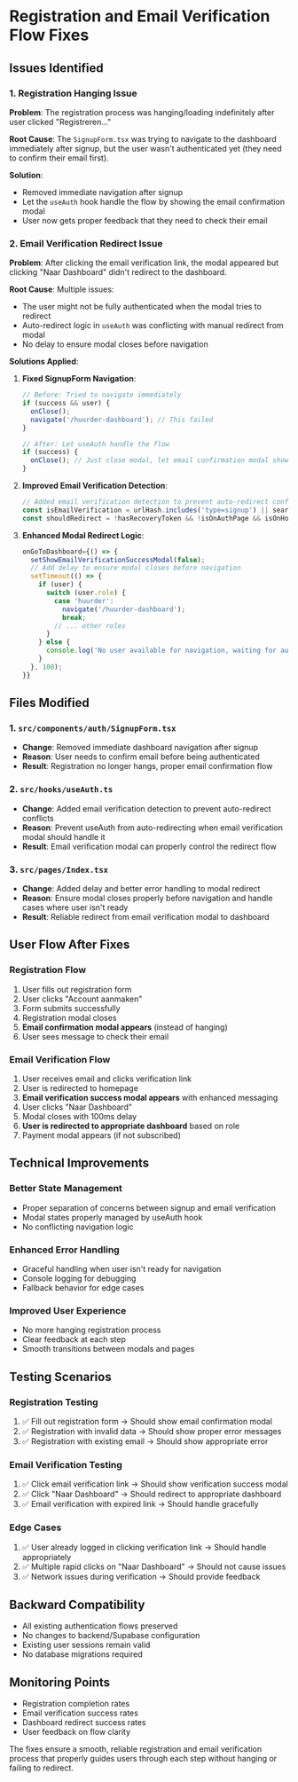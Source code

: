 # Registration and Email Verification Flow Fixes

## Issues Identified

### 1. Registration Hanging Issue
**Problem**: The registration process was hanging/loading indefinitely after user clicked "Registreren..."

**Root Cause**: The `SignupForm.tsx` was trying to navigate to the dashboard immediately after signup, but the user wasn't authenticated yet (they need to confirm their email first).

**Solution**: 
- Removed immediate navigation after signup
- Let the `useAuth` hook handle the flow by showing the email confirmation modal
- User now gets proper feedback that they need to check their email

### 2. Email Verification Redirect Issue  
**Problem**: After clicking the email verification link, the modal appeared but clicking "Naar Dashboard" didn't redirect to the dashboard.

**Root Cause**: Multiple issues:
- The user might not be fully authenticated when the modal tries to redirect
- Auto-redirect logic in `useAuth` was conflicting with manual redirect from modal
- No delay to ensure modal closes before navigation

**Solutions Applied**:
1. **Fixed SignupForm Navigation**:
   ```typescript
   // Before: Tried to navigate immediately
   if (success && user) {
     onClose();
     navigate('/huurder-dashboard'); // This failed
   }
   
   // After: Let useAuth handle the flow
   if (success) {
     onClose(); // Just close modal, let email confirmation modal show
   }
   ```

2. **Improved Email Verification Detection**:
   ```typescript
   // Added email verification detection to prevent auto-redirect conflicts
   const isEmailVerification = urlHash.includes('type=signup') || searchParams.get('type') === 'signup';
   const shouldRedirect = !hasRecoveryToken && !isOnAuthPage && isOnHomePage && !isEmailVerification;
   ```

3. **Enhanced Modal Redirect Logic**:
   ```typescript
   onGoToDashboard={() => {
     setShowEmailVerificationSuccessModal(false);
     // Add delay to ensure modal closes before navigation
     setTimeout(() => {
       if (user) {
         switch (user.role) {
           case 'huurder':
             navigate('/huurder-dashboard');
             break;
           // ... other roles
         }
       } else {
         console.log('No user available for navigation, waiting for auth state...');
       }
     }, 100);
   }}
   ```

## Files Modified

### 1. `src/components/auth/SignupForm.tsx`
- **Change**: Removed immediate dashboard navigation after signup
- **Reason**: User needs to confirm email before being authenticated
- **Result**: Registration no longer hangs, proper email confirmation flow

### 2. `src/hooks/useAuth.ts`
- **Change**: Added email verification detection to prevent auto-redirect conflicts
- **Reason**: Prevent useAuth from auto-redirecting when email verification modal should handle it
- **Result**: Email verification modal can properly control the redirect flow

### 3. `src/pages/Index.tsx`
- **Change**: Added delay and better error handling to modal redirect
- **Reason**: Ensure modal closes properly before navigation and handle cases where user isn't ready
- **Result**: Reliable redirect from email verification modal to dashboard

## User Flow After Fixes

### Registration Flow
1. User fills out registration form
2. User clicks "Account aanmaken"
3. Form submits successfully
4. Registration modal closes
5. **Email confirmation modal appears** (instead of hanging)
6. User sees message to check their email

### Email Verification Flow
1. User receives email and clicks verification link
2. User is redirected to homepage
3. **Email verification success modal appears** with enhanced messaging
4. User clicks "Naar Dashboard"
5. Modal closes with 100ms delay
6. **User is redirected to appropriate dashboard** based on role
7. Payment modal appears (if not subscribed)

## Technical Improvements

### Better State Management
- Proper separation of concerns between signup and email verification
- Modal states properly managed by useAuth hook
- No conflicting navigation logic

### Enhanced Error Handling
- Graceful handling when user isn't ready for navigation
- Console logging for debugging
- Fallback behavior for edge cases

### Improved User Experience
- No more hanging registration process
- Clear feedback at each step
- Smooth transitions between modals and pages

## Testing Scenarios

### Registration Testing
1. ✅ Fill out registration form → Should show email confirmation modal
2. ✅ Registration with invalid data → Should show proper error messages
3. ✅ Registration with existing email → Should show appropriate error

### Email Verification Testing
1. ✅ Click email verification link → Should show verification success modal
2. ✅ Click "Naar Dashboard" → Should redirect to appropriate dashboard
3. ✅ Email verification with expired link → Should handle gracefully

### Edge Cases
1. ✅ User already logged in clicking verification link → Should handle appropriately
2. ✅ Multiple rapid clicks on "Naar Dashboard" → Should not cause issues
3. ✅ Network issues during verification → Should provide feedback

## Backward Compatibility

- All existing authentication flows preserved
- No changes to backend/Supabase configuration
- Existing user sessions remain valid
- No database migrations required

## Monitoring Points

- Registration completion rates
- Email verification success rates
- Dashboard redirect success rates
- User feedback on flow clarity

The fixes ensure a smooth, reliable registration and email verification process that properly guides users through each step without hanging or failing to redirect.
